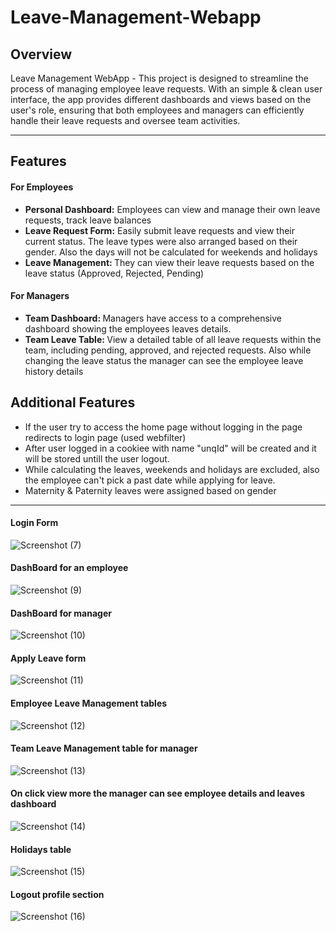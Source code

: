 # Leave-Management-Webapp

<h2>Overview</h2>
Leave Management WebApp - This project is designed to streamline the process of managing employee leave requests. With an simple & clean user interface, the app provides different dashboards and views based on the user's role, ensuring that both employees and managers can efficiently handle their leave requests and oversee team activities.
<hr>

<h2>Features</h2>
<h4>For Employees</h4>
<ul>
  <li><strong>Personal Dashboard:</strong> Employees can view and manage their own leave requests, track leave balances</li>
  <li><strong>Leave Request Form:</strong> Easily submit leave requests and view their current status. The leave types were also arranged based on their gender. Also the days will not be calculated for weekends and holidays</li>
  <li><strong>Leave Management: </strong> They can view their leave requests based on the leave status (Approved, Rejected, Pending)</li>
</ul>
<h4>For Managers</h4>
<ul>
  <li><strong>Team Dashboard: </strong> Managers have access to a comprehensive dashboard showing the employees leaves details.</li>
  <li><strong>Team Leave Table: </strong> View a detailed table of all leave requests within the team, including pending, approved, and rejected requests. Also while changing the leave status the manager can see the employee leave history details</li>
</ul>

<h2>Additional Features</h2>
<ul>
  <li>If the user try to access the home page without logging in the page redirects to login page (used webfilter)</li>
  <li>After user logged in a cookiee with name "unqId" will be created and it will be stored untill the user logout.</li>
  <li>While calculating the leaves, weekends and holidays are excluded, also the employee can't pick a past date while applying for leave.</li>
  <li>Maternity & Paternity leaves were assigned based on gender</li>
</ul>
<hr>


<h4>Login Form</h4>

![Screenshot (7)](https://github.com/user-attachments/assets/2896f374-7519-44f0-8bda-b1d621da442c)

<h4>DashBoard for an employee</h4>

![Screenshot (9)](https://github.com/user-attachments/assets/dda492ad-4800-4bd8-a772-331cacbbfdaf)

<h4>DashBoard for manager</h4>

![Screenshot (10)](https://github.com/user-attachments/assets/64dd71e6-8cb5-40ff-9117-efabb5b8d43a)

<h4>Apply Leave form</h4>

![Screenshot (11)](https://github.com/user-attachments/assets/cecf8267-4fda-4118-8d0d-3dfc75a04a77)


<h4>Employee Leave Management tables</h4>

![Screenshot (12)](https://github.com/user-attachments/assets/dda90f3c-a21f-47ab-baf6-ca98f81178df)


<h4>Team Leave Management table for manager</h4>

![Screenshot (13)](https://github.com/user-attachments/assets/beeb485d-3e4a-457f-8aa3-dd713d4e568a)

<h4>On click view more the manager can see employee details and leaves dashboard</h4>

![Screenshot (14)](https://github.com/user-attachments/assets/4c2988bd-b7ad-49cc-9c69-42bff9031f3a)

<h4>Holidays table</h4>

![Screenshot (15)](https://github.com/user-attachments/assets/8cced785-dbf5-4133-8df6-7e321d978ae7)

<h4>Logout profile section</h4>

![Screenshot (16)](https://github.com/user-attachments/assets/0342f525-5450-476b-89a2-f50d8ee2527f)



